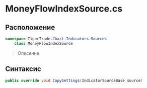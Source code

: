 
# MoneyFlowIndexSource.cs
## Расположение
```csharp
namespace TigerTrade.Chart.Indicators.Sources  
    class MoneyFlowIndexSource
```

> Описание

## Синтаксис
```csharp
public override void CopySettings(IndicatorSourceBase source)
```
